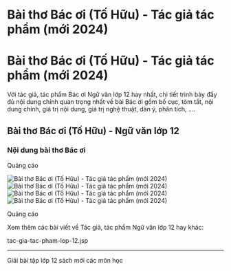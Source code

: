 # Bài thơ Bác ơi (Tố Hữu) - Tác giả tác phẩm (mới 2024)

# Bài thơ Bác ơi (Tố Hữu) - Tác giả tác phẩm (mới 2024)

Với tác giả, tác phẩm Bác ơi Ngữ văn lớp 12 hay nhất, chi tiết trình bày đầy đủ nội dung chính quan trọng nhất về bài Bác ơi gồm bố cục, tóm tắt, nội dung chính, giá trị nội dung, giá trị nghệ thuật, dàn ý, phân tích, ....

## Bài thơ Bác ơi (Tố Hữu) - Ngữ văn lớp 12

### Nội dung bài thơ Bác ơi

Quảng cáo

![Bài thơ Bác ơi \(Tố Hữu\) - Tác giả tác phẩm \(mới 2024\)](https://vietjack.com/ngu-van-12/images/bac-oi.PNG) ![Bài thơ Bác ơi \(Tố Hữu\) - Tác giả tác phẩm \(mới 2024\)](https://vietjack.com/ngu-van-12/images/bac-oi-1.PNG) ![Bài thơ Bác ơi \(Tố Hữu\) - Tác giả tác phẩm \(mới 2024\)](https://vietjack.com/ngu-van-12/images/bac-oi-2.PNG) ![Bài thơ Bác ơi \(Tố Hữu\) - Tác giả tác phẩm \(mới 2024\)](https://vietjack.com/ngu-van-12/images/bac-oi-3.PNG)

Quảng cáo

Xem thêm các bài viết về Tác giả, tác phẩm Ngữ văn lớp 12 hay khác:

tac-gia-tac-pham-lop-12.jsp

* * *

Giải bài tập lớp 12 sách mới các môn học
